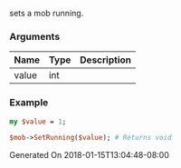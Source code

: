 sets a mob running.
### Arguments
**Name**|**Type**|**Description**
:---|:---|:---
value|int|

### Example

```perl
my $value = 1;

$mob->SetRunning($value); # Returns void
```


Generated On 2018-01-15T13:04:48-08:00